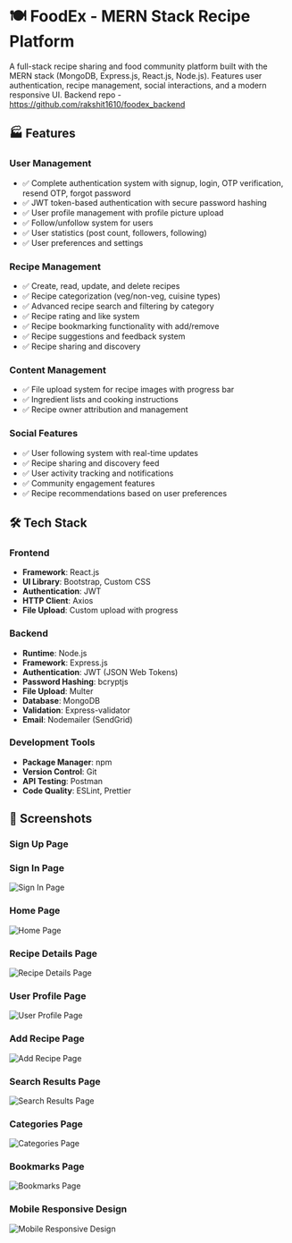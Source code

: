 # 🍽️ FoodEx - MERN Stack Recipe Platform

A full-stack recipe sharing and food community platform built with the MERN stack (MongoDB, Express.js, React.js, Node.js). Features user authentication, recipe management, social interactions, and a modern responsive UI. Backend repo - https://github.com/rakshit1610/foodex_backend

## 🏭 Features

### User Management
- ✅ Complete authentication system with signup, login, OTP verification, resend OTP, forgot password
- ✅ JWT token-based authentication with secure password hashing
- ✅ User profile management with profile picture upload
- ✅ Follow/unfollow system for users
- ✅ User statistics (post count, followers, following)
- ✅ User preferences and settings

### Recipe Management
- ✅ Create, read, update, and delete recipes
- ✅ Recipe categorization (veg/non-veg, cuisine types)
- ✅ Advanced recipe search and filtering by category
- ✅ Recipe rating and like system
- ✅ Recipe bookmarking functionality with add/remove
- ✅ Recipe suggestions and feedback system
- ✅ Recipe sharing and discovery

### Content Management
- ✅ File upload system for recipe images with progress bar
- ✅ Ingredient lists and cooking instructions
- ✅ Recipe owner attribution and management

### Social Features
- ✅ User following system with real-time updates
- ✅ Recipe sharing and discovery feed
- ✅ User activity tracking and notifications
- ✅ Community engagement features
- ✅ Recipe recommendations based on user preferences

## 🛠️ Tech Stack

### Frontend
- **Framework**: React.js
- **UI Library**: Bootstrap, Custom CSS
- **Authentication**: JWT
- **HTTP Client**: Axios
- **File Upload**: Custom upload with progress

### Backend
- **Runtime**: Node.js
- **Framework**: Express.js
- **Authentication**: JWT (JSON Web Tokens)
- **Password Hashing**: bcryptjs
- **File Upload**: Multer
- **Database**: MongoDB
- **Validation**: Express-validator
- **Email**: Nodemailer (SendGrid)

### Development Tools
- **Package Manager**: npm
- **Version Control**: Git
- **API Testing**: Postman
- **Code Quality**: ESLint, Prettier

## 📸 Screenshots

### Sign Up Page


### Sign In Page
![Sign In Page]()

### Home Page
![Home Page](screenshots/home-page.png)

### Recipe Details Page
![Recipe Details Page](screenshots/recipe-details.png)

### User Profile Page
![User Profile Page](screenshots/user-profile.png)

### Add Recipe Page
![Add Recipe Page](screenshots/add-recipe.png)

### Search Results Page
![Search Results Page](screenshots/search-results.png)

### Categories Page
![Categories Page](screenshots/categories.png)

### Bookmarks Page
![Bookmarks Page](screenshots/bookmarks.png)

### Mobile Responsive Design
![Mobile Responsive Design](screenshots/mobile-responsive.png) 

